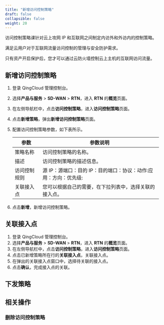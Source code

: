 ```yaml
---
title: "新增访问控制策略"
draft: false
collapsible: false
weight: 20
---
```


访问控制策略课针对云上攻网 IP 和互联网之间制定内访外和外访内的控制策略。

满足云用户对于互联网流量访问控制的管理与安全防护需求。

只有资产开启保护后，您才可以通过云防火墙控制云上主机的互联网访问流量。

## 新增访问控制策略

1. 登录 QingCloud 管理控制台。

2. 选择**产品与服务** > **SD-WAN** > **RTN**，进入 **RTN** 的**概览**页面。

3. 在左侧导航栏中，点击**访问控制策略**，进入**访问控制策略**页面。

4. 点击**新增策略**，弹出**新增访问控制策略**页面。

5. 配置访问控制策略参数，如下表所示。

   | 参数         | 参数说明                                                     |
   | ------------ | ------------------------------------------------------------ |
   | 策略名称     | 访问控制策略的名称。                                         |
   | 描述         | 访问控制策略的描述信息。                                     |
   | 访问控制规则 | 源 IP：源端口：目的 IP：目的端口：协议：动作:应用：方向：优先级: |
   | 关联接入点   | 您可以根据自己的需要，在下拉列表中，选择关联的接入点。       |
   
6. 点击**新增**，新增访问控制策略。

## 关联接入点

1. 登录 QingCloud 管理控制台。
2. 选择**产品与服务** > **SD-WAN** > **RTN**，进入 **RTN** 的**概览**页面。
3. 在左侧导航栏中，点击**访问控制策略**，进入**访问控制策略**页面。
4. 点击已新增策略所在行的**关联接入点**，关联接入点。
5. 在弹出的关联接入点窗口中，选择待关联的接入点。
6. 点击**确认**，完成接入点的关联。

## 下发策略



## 相关操作

### 删除访问控制策略

